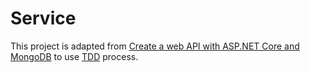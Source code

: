# Service

This project is adapted from [Create a web API with ASP.NET Core and MongoDB](https://docs.microsoft.com/en-us/aspnet/core/tutorials/first-mongo-app?view=aspnetcore-5.0&tabs=visual-studio) to use [TDD](https://en.wikipedia.org/wiki/Test-driven_development) process.


